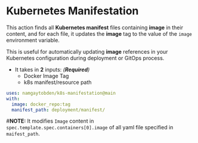 # Kubernetes Manifestation
This action finds all **Kubernetes manifest** files containing **image** in their content, and for each file, it updates the **image** tag to the value of the `image` environment variable. 

This is useful for automatically updating **image** references in your Kubernetes configuration during deployment or GitOps process.

- It takes in **2** inputs: *(**Required**)*
  - Docker Image Tag
  - k8s manifest/resource path

```yaml
uses: namgaytobden/k8s-manifestation@main
with:
  image: docker_repo:tag
  manifest_path: deployment/manifest/
```

#**NOTE:** It modifies `Image` content in `spec.template.spec.containers[0].image` of all yaml file specified in `maifest_path`.

